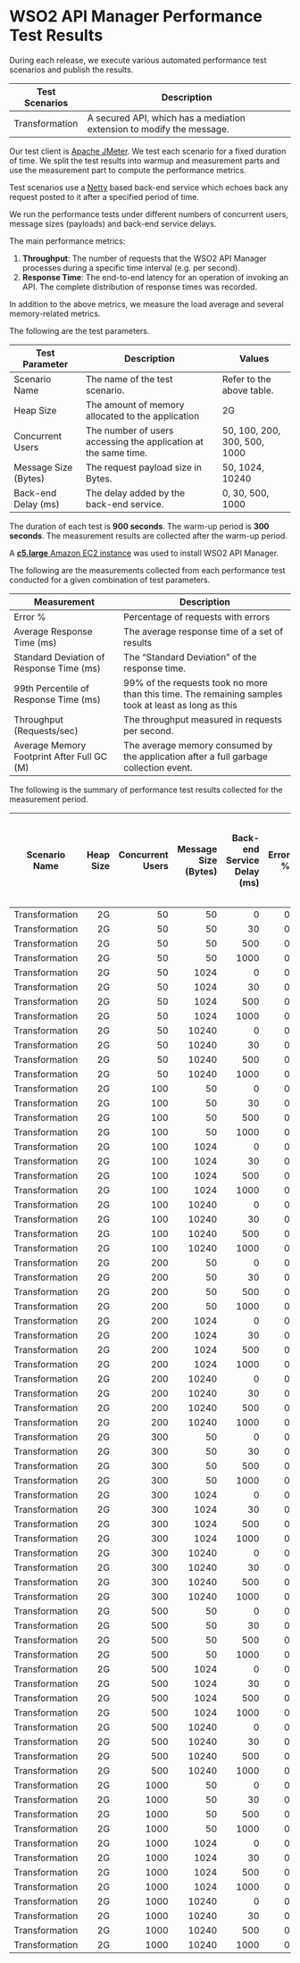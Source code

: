 # WSO2 API Manager Performance Test Results

During each release, we execute various automated performance test scenarios and publish the results.

| Test Scenarios | Description |
| --- | --- |
| Transformation | A secured API, which has a mediation extension to modify the message. |

Our test client is [Apache JMeter](https://jmeter.apache.org/index.html). We test each scenario for a fixed duration of
time. We split the test results into warmup and measurement parts and use the measurement part to compute the
performance metrics.

Test scenarios use a [Netty](https://netty.io/) based back-end service which echoes back any request
posted to it after a specified period of time.

We run the performance tests under different numbers of concurrent users, message sizes (payloads) and back-end service
delays.

The main performance metrics:

1. **Throughput**: The number of requests that the WSO2 API Manager processes during a specific time interval (e.g. per second).
2. **Response Time**: The end-to-end latency for an operation of invoking an API. The complete distribution of response times was recorded.

In addition to the above metrics, we measure the load average and several memory-related metrics.

The following are the test parameters.

| Test Parameter | Description | Values |
| --- | --- | --- |
| Scenario Name | The name of the test scenario. | Refer to the above table. |
| Heap Size | The amount of memory allocated to the application | 2G |
| Concurrent Users | The number of users accessing the application at the same time. | 50, 100, 200, 300, 500, 1000 |
| Message Size (Bytes) | The request payload size in Bytes. | 50, 1024, 10240 |
| Back-end Delay (ms) | The delay added by the back-end service. | 0, 30, 500, 1000 |

The duration of each test is **900 seconds**. The warm-up period is **300 seconds**.
The measurement results are collected after the warm-up period.

A [**c5.large** Amazon EC2 instance](https://aws.amazon.com/ec2/instance-types/) was used to install WSO2 API Manager.

The following are the measurements collected from each performance test conducted for a given combination of
test parameters.

| Measurement | Description |
| --- | --- |
| Error % | Percentage of requests with errors |
| Average Response Time (ms) | The average response time of a set of results |
| Standard Deviation of Response Time (ms) | The “Standard Deviation” of the response time. |
| 99th Percentile of Response Time (ms) | 99% of the requests took no more than this time. The remaining samples took at least as long as this |
| Throughput (Requests/sec) | The throughput measured in requests per second. |
| Average Memory Footprint After Full GC (M) | The average memory consumed by the application after a full garbage collection event. |

The following is the summary of performance test results collected for the measurement period.

|  Scenario Name | Heap Size | Concurrent Users | Message Size (Bytes) | Back-end Service Delay (ms) | Error % | Throughput (Requests/sec) | Average Response Time (ms) | Standard Deviation of Response Time (ms) | 99th Percentile of Response Time (ms) | WSO2 API Manager GC Throughput (%) | Average WSO2 API Manager Memory Footprint After Full GC (M) |
|---|---:|---:|---:|---:|---:|---:|---:|---:|---:|---:|---:|
|  Transformation | 2G | 50 | 50 | 0 | 0 | 2213.01 | 22.5 | 26.91 | 112 | 94.92 |  |
|  Transformation | 2G | 50 | 50 | 30 | 0 | 1443.85 | 34.55 | 25.6 | 98 | 96.64 |  |
|  Transformation | 2G | 50 | 50 | 500 | 0 | 99.47 | 502.89 | 4.63 | 511 | 99.57 |  |
|  Transformation | 2G | 50 | 50 | 1000 | 0 | 49.8 | 1002.42 | 1.97 | 1007 | 99.64 |  |
|  Transformation | 2G | 50 | 1024 | 0 | 0 | 1799.8 | 27.68 | 22.66 | 125 | 95.14 |  |
|  Transformation | 2G | 50 | 1024 | 30 | 0 | 1337.64 | 37.29 | 12.18 | 106 | 96.43 |  |
|  Transformation | 2G | 50 | 1024 | 500 | 0 | 99.43 | 502.95 | 4.05 | 509 | 99.5 |  |
|  Transformation | 2G | 50 | 1024 | 1000 | 0 | 49.78 | 1003.35 | 4.6 | 1015 | 99.62 |  |
|  Transformation | 2G | 50 | 10240 | 0 | 0 | 686.78 | 72.65 | 38.79 | 197 | 96.17 |  |
|  Transformation | 2G | 50 | 10240 | 30 | 0 | 645.37 | 77.33 | 24.89 | 164 | 96.42 |  |
|  Transformation | 2G | 50 | 10240 | 500 | 0 | 98.38 | 508.32 | 7.14 | 539 | 99.39 |  |
|  Transformation | 2G | 50 | 10240 | 1000 | 0 | 49.66 | 1005.52 | 5.21 | 1023 | 99.5 |  |
|  Transformation | 2G | 100 | 50 | 0 | 0 | 2260.49 | 44.12 | 31.81 | 169 | 94.8 |  |
|  Transformation | 2G | 100 | 50 | 30 | 0 | 2047.98 | 48.73 | 19.54 | 142 | 95 |  |
|  Transformation | 2G | 100 | 50 | 500 | 0 | 198.91 | 502.95 | 5.1 | 515 | 99.4 |  |
|  Transformation | 2G | 100 | 50 | 1000 | 0 | 99.59 | 1003.12 | 4.61 | 1015 | 99.56 |  |
|  Transformation | 2G | 100 | 1024 | 0 | 0 | 1867.33 | 53.43 | 35.21 | 186 | 94.85 |  |
|  Transformation | 2G | 100 | 1024 | 30 | 0 | 1748.31 | 57.09 | 23.17 | 159 | 95.15 |  |
|  Transformation | 2G | 100 | 1024 | 500 | 0 | 198.72 | 503.48 | 5.24 | 523 | 99.41 |  |
|  Transformation | 2G | 100 | 1024 | 1000 | 0 | 99.64 | 1002.8 | 4.77 | 1015 | 99.54 |  |
|  Transformation | 2G | 100 | 10240 | 0 | 0 | 702.42 | 142.2 | 67.01 | 341 | 96.07 |  |
|  Transformation | 2G | 100 | 10240 | 30 | 0 | 704.76 | 141.7 | 50.49 | 293 | 95.91 |  |
|  Transformation | 2G | 100 | 10240 | 500 | 0 | 194.04 | 515.41 | 14.39 | 571 | 98.98 |  |
|  Transformation | 2G | 100 | 10240 | 1000 | 0 | 99.04 | 1008.23 | 7.64 | 1039 | 99.35 |  |
|  Transformation | 2G | 200 | 50 | 0 | 0 | 2217.77 | 90.05 | 49.18 | 257 | 94.75 |  |
|  Transformation | 2G | 200 | 50 | 30 | 0 | 2265.55 | 88.14 | 37.09 | 225 | 94.46 |  |
|  Transformation | 2G | 200 | 50 | 500 | 0 | 397.41 | 503.35 | 6.29 | 527 | 99.16 |  |
|  Transformation | 2G | 200 | 50 | 1000 | 0 | 199.13 | 1004.12 | 9.71 | 1047 | 99.46 |  |
|  Transformation | 2G | 200 | 1024 | 0 | 0 | 1872.66 | 106.67 | 55.84 | 289 | 95.03 |  |
|  Transformation | 2G | 200 | 1024 | 30 | 0 | 1865.57 | 107.08 | 44.55 | 269 | 94.59 |  |
|  Transformation | 2G | 200 | 1024 | 500 | 0 | 396.06 | 504.81 | 8.13 | 543 | 99.03 |  |
|  Transformation | 2G | 200 | 1024 | 1000 | 0 | 199.15 | 1003.4 | 5.92 | 1031 | 99.37 |  |
|  Transformation | 2G | 200 | 10240 | 0 | 0 | 677.4 | 295.28 | 119.83 | 623 | 96.23 |  |
|  Transformation | 2G | 200 | 10240 | 30 | 0 | 694.93 | 287.86 | 104.48 | 567 | 96.06 |  |
|  Transformation | 2G | 200 | 10240 | 500 | 0 | 353.85 | 565.05 | 60.42 | 755 | 98 |  |
|  Transformation | 2G | 200 | 10240 | 1000 | 0 | 196.1 | 1018.41 | 19.71 | 1103 | 98.96 |  |
|  Transformation | 2G | 300 | 50 | 0 | 0 | 2266.14 | 132.22 | 64.47 | 337 | 94.26 |  |
|  Transformation | 2G | 300 | 50 | 30 | 0 | 2228.36 | 134.51 | 55.14 | 311 | 94.51 |  |
|  Transformation | 2G | 300 | 50 | 500 | 0 | 593.82 | 505.18 | 9.99 | 559 | 98.59 |  |
|  Transformation | 2G | 300 | 50 | 1000 | 0 | 298.63 | 1003.03 | 5.64 | 1023 | 99.32 |  |
|  Transformation | 2G | 300 | 1024 | 0 | 0 | 1851.93 | 161.89 | 73.48 | 387 | 95.02 |  |
|  Transformation | 2G | 300 | 1024 | 30 | 0 | 1829.36 | 163.88 | 68.54 | 363 | 94.86 |  |
|  Transformation | 2G | 300 | 1024 | 500 | 0 | 589.61 | 508.68 | 13.94 | 575 | 98.35 |  |
|  Transformation | 2G | 300 | 1024 | 1000 | 0 | 298.56 | 1003.2 | 5.58 | 1023 | 99.25 |  |
|  Transformation | 2G | 300 | 10240 | 0 | 0 | 681.71 | 440.22 | 156.33 | 851 | 96.06 |  |
|  Transformation | 2G | 300 | 10240 | 30 | 0 | 688.16 | 435.95 | 149.66 | 827 | 96 |  |
|  Transformation | 2G | 300 | 10240 | 500 | 0 | 423.35 | 707.9 | 121.19 | 963 | 97.44 |  |
|  Transformation | 2G | 300 | 10240 | 1000 | 0 | 284.92 | 1051.65 | 59.5 | 1255 | 98.48 |  |
|  Transformation | 2G | 500 | 50 | 0 | 0 | 2241.77 | 223 | 98.11 | 475 | 94.26 |  |
|  Transformation | 2G | 500 | 50 | 30 | 0 | 2175.45 | 229.81 | 87.91 | 479 | 93.91 |  |
|  Transformation | 2G | 500 | 50 | 500 | 0 | 969.74 | 515.45 | 24.01 | 623 | 97.35 |  |
|  Transformation | 2G | 500 | 50 | 1000 | 0 | 496.82 | 1005.2 | 10.51 | 1063 | 98.73 |  |
|  Transformation | 2G | 500 | 1024 | 0 | 0 | 1782.75 | 280.51 | 106.77 | 583 | 94.8 |  |
|  Transformation | 2G | 500 | 1024 | 30 | 0 | 1841.02 | 271.53 | 98.67 | 547 | 94.73 |  |
|  Transformation | 2G | 500 | 1024 | 500 | 0 | 954.37 | 523.79 | 28.97 | 639 | 97.19 |  |
|  Transformation | 2G | 500 | 1024 | 1000 | 0 | 496.14 | 1006.42 | 11.19 | 1063 | 98.54 |  |
|  Transformation | 2G | 500 | 10240 | 0 | 0 | 664 | 752.59 | 224.26 | 1319 | 95.89 |  |
|  Transformation | 2G | 500 | 10240 | 30 | 0 | 656.62 | 761.21 | 208.81 | 1303 | 95.94 |  |
|  Transformation | 2G | 500 | 10240 | 500 | 0 | 556.45 | 898.22 | 191.19 | 1343 | 96.38 |  |
|  Transformation | 2G | 500 | 10240 | 1000 | 0 | 396.93 | 1256.82 | 183.9 | 1671 | 97.53 |  |
|  Transformation | 2G | 1000 | 50 | 0 | 0 | 2135.08 | 468.25 | 147.39 | 863 | 93.29 |  |
|  Transformation | 2G | 1000 | 50 | 30 | 0 | 2126.66 | 470.1 | 148.74 | 855 | 93.03 |  |
|  Transformation | 2G | 1000 | 50 | 500 | 0 | 1715.68 | 582.29 | 66.73 | 795 | 94.19 |  |
|  Transformation | 2G | 1000 | 50 | 1000 | 0 | 977.32 | 1021.6 | 31.34 | 1151 | 96.85 |  |
|  Transformation | 2G | 1000 | 1024 | 0 | 0 | 1791.67 | 557.86 | 170.4 | 1015 | 93.79 |  |
|  Transformation | 2G | 1000 | 1024 | 30 | 0 | 1742.93 | 573.6 | 175.84 | 1039 | 94.03 |  |
|  Transformation | 2G | 1000 | 1024 | 500 | 0 | 1522.11 | 656.47 | 104.63 | 979 | 93.99 |  |
|  Transformation | 2G | 1000 | 1024 | 1000 | 0 | 963.75 | 1035.75 | 42.53 | 1199 | 96.58 |  |
|  Transformation | 2G | 1000 | 10240 | 0 | 0 | 583.37 | 1711.18 | 374.99 | 2655 | 93.02 | 483 |
|  Transformation | 2G | 1000 | 10240 | 30 | 0 | 588.23 | 1697.24 | 317.53 | 2511 | 92.81 |  |
|  Transformation | 2G | 1000 | 10240 | 500 | 0 | 571.27 | 1745.8 | 422.03 | 2815 | 91.59 | 478 |
|  Transformation | 2G | 1000 | 10240 | 1000 | 0 | 524.66 | 1901.39 | 380.3 | 2719 | 94.15 |  |
